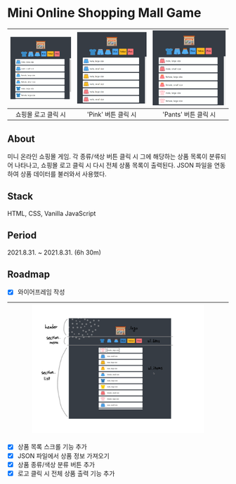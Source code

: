 # Mini Online Shopping Mall Game
|<img src="assets/images/index.png" alt="index" />|<img src="assets/images/click-pants.png" alt="click pants" />|<img src="assets/images/click-pink.png" alt="click pink" />|
|:-:|:-:|:-:|
|쇼핑몰 로고 클릭 시|'Pink' 버튼 클릭 시|'Pants' 버튼 클릭 시|

## About
미니 온라인 쇼핑몰 게임. 각 종류/색상 버튼 클릭 시 그에 해당하는 상품 목록이 분류되어 나타나고, 쇼핑몰 로고 클릭 시 다시 전체 상품 목록이 출력된다. JSON 파일을 연동하여 상품 데이터를 불러와서 사용했다.

## Stack
HTML, CSS, Vanilla JavaScript

## Period
2021.8.31. ~ 2021.8.31. (6h 30m)

## Roadmap
- [X] 와이어프레임 작성

|<img src="assets/images/wireframing.png" width="80%" height="80%" alt="wireframing" />|
|:-:|

- [X] 상품 목록 스크롤 기능 추가
- [X] JSON 파일에서 상품 정보 가져오기
- [X] 상품 종류/색상 분류 버튼 추가
- [X] 로고 클릭 시 전체 상품 출력 기능 추가
